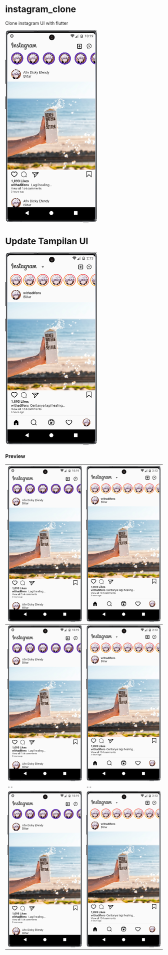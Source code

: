 # instagram_clone

Clone instagram UI with flutter

![](assets/github-demo/Screenshot_20220830_221917.png)
<br>

# Update Tampilan UI

![](assets/github-demo/Screenshot_20220831_021328.png)

### Preview

| ![](assets/github-demo/Screenshot_20220830_221917.png) | ![](assets/github-demo/Screenshot_20220831_021328.png) |
| ------------------------------------------------------ | ------------------------------------------------------ |
| ![](assets/github-demo/Screenshot_20220830_221917.png) | ![](assets/github-demo/Screenshot_20220831_021328.png) |
| --                                                     | --                                                     |
| ![](assets/github-demo/Screenshot_20220830_221917.png) | ![](assets/github-demo/Screenshot_20220831_021328.png) |
